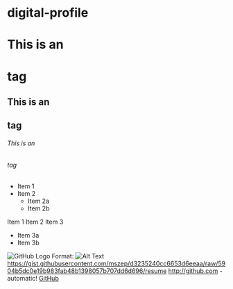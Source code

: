 # digital-profile


# This is an <h1> tag
## This is an <h2> tag
###### This is an <h6>tag
  
* Item 1
* Item 2
  * Item 2a
  * Item 2b

Item 1
Item 2
Item 3
* Item 3a
* Item 3b

![GitHub Logo](/images/logo.png)
Format: ![Alt Text](https://cdn.britannica.com/79/20279-050-ECDF21A7/mountain-gorilla-Virunga-National-Park-Democratic-Republic.jpg)
https://gist.githubusercontent.com/mszep/d3235240cc6653d6eeaa/raw/5904b5dc0e19b983fab48b1398057b707dd6d696/resume
http://github.com - automatic!
[GitHub](https://gist.githubusercontent.com/mszep/d3235240cc6653d6eeaa/raw/5904b5dc0e19b983fab48b1398057b707dd6d696/resume)




